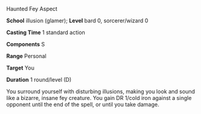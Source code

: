 Haunted Fey Aspect

**School** illusion (glamer); **Level** bard 0, sorcerer/wizard 0

**Casting Time** 1 standard action

**Components** S

**Range** Personal

**Target** You

**Duration** 1 round/level (D)

You surround yourself with disturbing illusions, making you look and sound like a bizarre, insane fey creature. You gain DR 1/cold iron against a single opponent until the end of the spell, or until you take damage.

